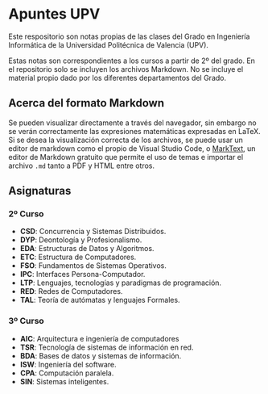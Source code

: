 # Apuntes UPV

Este respositorio son notas propias de las clases del Grado en Ingeniería Informática de la Universidad Politécnica de Valencia (UPV).

Estas notas son correspondientes a los cursos a partir de 2º del grado. En el repositorio solo se incluyen los archivos Markdown. No se incluye el material propio dado por los diferentes departamentos del Grado.

## Acerca del formato Markdown

Se pueden visualizar directamente a través del navegador, sin embargo no se verán correctamente las expresiones matemáticas expresadas en LaTeX. Si se desea la visualización correcta de los archivos, se puede usar un editor de markdown como el propio de Visual Studio Code, o [MarkText](https://github.com/marktext/marktext), un editor de Markdown gratuito que permite el uso de temas e importar el archivo `.md` tanto a PDF y HTML entre otros.

## Asignaturas

### 2º Curso

* **CSD**: Concurrencia y Sistemas Distribuidos.
* **DYP**: Deontología y Profesionalismo.
* **EDA**: Estructuras de Datos y Algoritmos.
* **ETC**: Estructura de Computadores.
* **FSO**: Fundamentos de Sistemas Operativos.
* **IPC**: Interfaces Persona-Computador.
* **LTP**: Lenguajes, tecnologías y paradigmas de programación.
* **RED**: Redes de Computadores.
* **TAL**: Teoría de autómatas y lenguajes Formales.

### 3º Curso

* **AIC**: Arquitectura e ingeniería de computadores
* **TSR**: Tecnología de sistemas de información en red.
* **BDA**: Bases de datos y sistemas de información.
* **ISW**: Ingeniería del software.
* **CPA**: Computación paralela.
* **SIN**: Sistemas inteligentes.